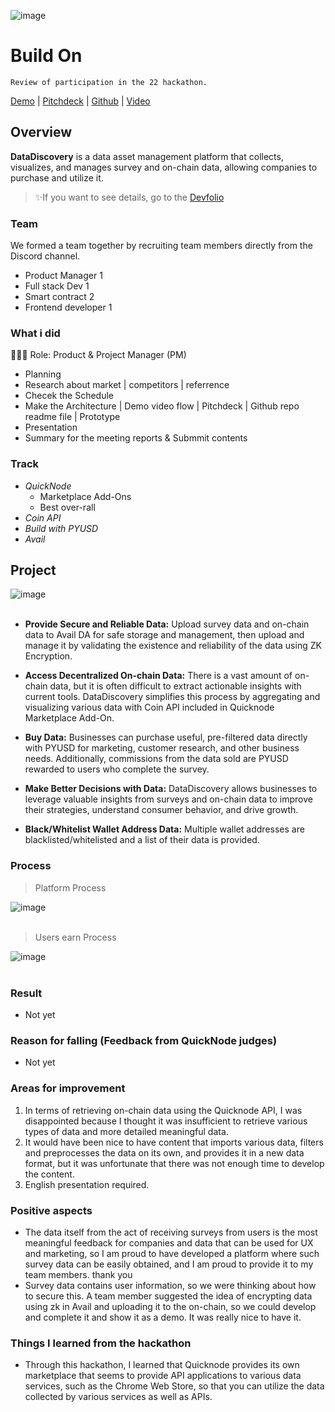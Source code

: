![image](https://github.com/user-attachments/assets/eebb9e9c-314a-4009-8d05-29b48ce07126)

# Build On
`Review of participation in the 22 hackathon.`

[Demo](http://datadiscovery.online:3103/) | [Pitchdeck](https://www.figma.com/deck/fXBn89zONz4B4siNLnr647) | [Github](https://github.com/hackathemy/datadiscovery) | [Video](https://youtu.be/2QSdw99h898)

## Overview
**DataDiscovery** is a data asset management platform that collects, visualizes, and manages survey and on-chain data, allowing companies to purchase and utilize it.

> ✨If you want to see details, go to the [Devfolio](https://devfolio.co/projects/discovey-5c68)

### Team
We formed a team together by recruiting team members directly from the Discord channel.
- Product Manager 1
- Full stack Dev 1
- Smart contract 2
- Frontend developer 1

### What i did
👨🏼‍💻 Role: Product & Project Manager (PM)
- Planning
- Research about market | competitors | referrence
- Checek the Schedule
- Make the Architecture | Demo video flow | Pitchdeck | Github repo readme file | Prototype
- Presentation
- Summary for the meeting reports & Submmit contents

### Track
- *QuickNode*
  - Marketplace Add-Ons
  - Best over-rall
- *Coin API*
- *Build with PYUSD*
- *Avail*

## Project
![image](https://github.com/user-attachments/assets/059052e0-694a-498f-b7dd-4ff3b4d51380)
<br></br>

- **Provide Secure and Reliable Data:** Upload survey data and on-chain data to Avail DA for safe storage and management, then upload and manage it by validating the existence and reliability of the data using ZK Encryption.

- **Access Decentralized On-chain Data:** There is a vast amount of on-chain data, but it is often difficult to extract actionable insights with current tools. DataDiscovery simplifies this process by aggregating and visualizing various data with Coin API included in Quicknode Marketplace Add-On.

- **Buy Data:** Businesses can purchase useful, pre-filtered data directly with PYUSD for marketing, customer research, and other business needs. Additionally, commissions from the data sold are PYUSD rewarded to users who complete the survey.

- **Make Better Decisions with Data:** DataDiscovery allows businesses to leverage valuable insights from surveys and on-chain data to improve their strategies, understand consumer behavior, and drive growth.

- **Black/Whitelist Wallet Address Data:** Multiple wallet addresses are blacklisted/whitelisted and a list of their data is provided.

### Process
> Platform Process

![image](https://github.com/user-attachments/assets/0cbea352-f7e8-440a-9bf9-c5e697e10094)
<br></br>

> Users earn Process

![image](https://github.com/user-attachments/assets/75c403b4-22e8-460f-948d-e55dd8da4b7e)
<br></br>

### Result
- Not yet

### Reason for falling (Feedback from QuickNode judges)
- Not yet

### Areas for improvement
1) In terms of retrieving on-chain data using the Quicknode API, I was disappointed because I thought it was insufficient to retrieve various types of data and more detailed meaningful data.
2) It would have been nice to have content that imports various data, filters and preprocesses the data on its own, and provides it in a new data format, but it was unfortunate that there was not enough time to develop the content.
3) English presentation required.

### Positive aspects
- The data itself from the act of receiving surveys from users is the most meaningful feedback for companies and data that can be used for UX and marketing, so I am proud to have developed a platform where such survey data can be easily obtained, and I am proud to provide it to my team members. thank you
- Survey data contains user information, so we were thinking about how to secure this. A team member suggested the idea of ​​encrypting data using zk in Avail and uploading it to the on-chain, so we could develop and complete it and show it as a demo. It was really nice to have it.

### Things I learned from the hackathon
- Through this hackathon, I learned that Quicknode provides its own marketplace that seems to provide API applications to various data services, such as the Chrome Web Store, so that you can utilize the data collected by various services as well as APIs.
